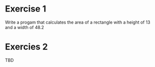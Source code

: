 # Exercise 1
Write a progam that calculates the area of a rectangle with a height of 13 and a width of 48.2

# Exercies 2 
TBD
